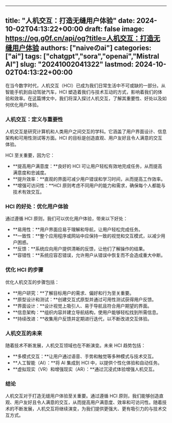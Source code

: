 
---
title: "人机交互：打造无缝用户体验"
date: 2024-10-02T04:13:22+00:00
draft: false
image: https://og.g0f.cn/api/og?title=人机交互：打造无缝用户体验
authors: ["naiveのai"]
categories: ["ai"]
tags: ["chatgpt","sora","openai","Mistral AI"]
slug: "20241002041322"
lastmod: 2024-10-02T04:13:22+00:00
---
在当今数字时代，人机交互（HCI）已成为我们日常生活中不可或缺的一部分。从智能手机到自动驾驶汽车，HCI 塑造着我们与技术互动的方式，影响着我们的体验和效率。在这篇博文中，我们将深入探讨人机交互，了解其重要性、好处以及如何优化用户体验。

### 人机交互：定义与重要性

人机交互是研究计算机和人类用户之间交互的学科。它涵盖了用户界面设计、信息架构和可用性测试等方面。HCI 的目标是创造直观、用户友好且令人满意的交互体验。

HCI 至关重要，因为它：

* **提高用户满意度：**良好的 HCI 可让用户轻松有效地完成任务，从而提高满意度和忠诚度。
* **提升效率：**直观的界面可减少用户错误和学习时间，从而提高工作效率。
* **增强可访问性：**HCI 原则考虑不同用户的能力和需求，确保每个人都能与技术有效交互。

### HCI 的好处：优化用户体验

通过遵循 HCI 原则，我们可以优化用户体验，带来以下好处：

* **易用性：**用户界面应易于理解和导航，让用户轻松完成任务。
* **一致性：**整个应用程序或网站中应保持一致的视觉和交互模式，以减少用户困惑。
* **反馈：**系统应向用户提供清晰的反馈，让他们了解操作的结果。
* **容错性：**系统应容忍错误，允许用户从错误中恢复而不会造成重大中断。

### 优化 HCI 的步骤

优化人机交互的步骤包括：

* **用户研究：**了解目标用户的需求、偏好和行为至关重要。
* **原型设计和测试：**创建交互式原型并通过可用性测试获得用户反馈。
* **界面设计：**设计视觉上吸引人、易于导航且符合用户期望的界面。
* **信息架构：**组织内容并建立导航结构，使用户能够轻松找到所需信息。
* **持续改进：**收集用户反馈并定期进行迭代，以不断改进交互体验。

### 人机交互的未来

随着技术不断发展，人机交互领域也在不断演变。未来 HCI 趋势包括：

* **多模式交互：**让用户通过语音、手势和触觉等多种模式与技术交互。
* **人工智能（AI）：**将 AI 集成到 HCI 中，以提供个性化体验和自动任务。
* **虚拟现实（VR）和增强现实（AR）：**通过沉浸式体验增强人机交互。

### 结论

人机交互对于打造无缝用户体验至关重要。通过遵循 HCI 原则，我们能够创造直观、用户友好且令人满意的交互，从而提高用户满意度、效率和可访问性。随着技术的不断发展，人机交互将继续演变，为我们提供更强大、更有吸引力的与技术交互方式。